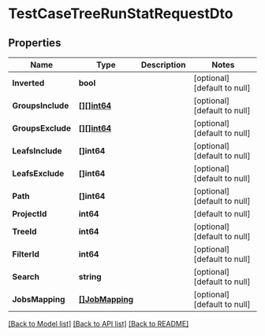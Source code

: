 # TestCaseTreeRunStatRequestDto

## Properties
Name | Type | Description | Notes
------------ | ------------- | ------------- | -------------
**Inverted** | **bool** |  | [optional] [default to null]
**GroupsInclude** | [**[][]int64**](array.md) |  | [optional] [default to null]
**GroupsExclude** | [**[][]int64**](array.md) |  | [optional] [default to null]
**LeafsInclude** | **[]int64** |  | [optional] [default to null]
**LeafsExclude** | **[]int64** |  | [optional] [default to null]
**Path** | **[]int64** |  | [optional] [default to null]
**ProjectId** | **int64** |  | [default to null]
**TreeId** | **int64** |  | [optional] [default to null]
**FilterId** | **int64** |  | [optional] [default to null]
**Search** | **string** |  | [optional] [default to null]
**JobsMapping** | [**[]JobMapping**](JobMapping.md) |  | [optional] [default to null]

[[Back to Model list]](../README.md#documentation-for-models) [[Back to API list]](../README.md#documentation-for-api-endpoints) [[Back to README]](../README.md)

